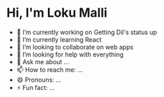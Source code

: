 # Hi, I'm Loku Malli

- 🔭 I’m currently working on Getting Dil's status up 
- 🌱 I’m currently learning React
- 👯 I’m looking to collaborate on web apps
- 🤔 I’m looking for help with everything
- 💬 Ask me about ...
- 📫 How to reach me: ...
- 😄 Pronouns: ...
- ⚡ Fun fact: ...
